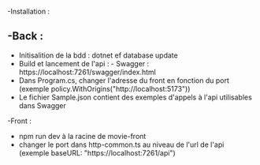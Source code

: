 -Installation : 

-Back :
  - 
  - Initisalition de la bdd : dotnet ef database update
  - Build et lancement de l'api :
        - Swagger : https://localhost:7261/swagger/index.html
  - Dans Program.cs, changer l'adresse du front en fonction du port (exemple policy.WithOrigins("http://localhost:5173"))
  - Le fichier Sample.json contient des exemples d'appels à l'api utilisables dans Swagger

-Front :
   - npm run dev à la racine de movie-front
   - changer le port dans http-common.ts au niveau de l'url de l'api (exemple baseURL: "https://localhost:7261/api") 

